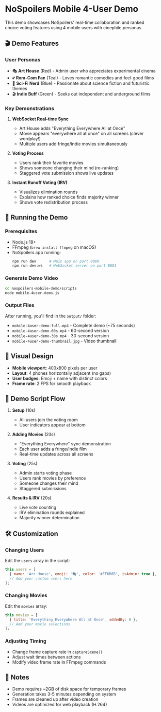 # NoSpoilers Mobile 4-User Demo

This demo showcases NoSpoilers' real-time collaboration and ranked choice voting features using 4 mobile users with cinephile personas.

## 🎬 Demo Features

### User Personas
- 🎭 **Art House** (Red) - Admin user who appreciates experimental cinema
- 💕 **Rom-Com Fan** (Teal) - Loves romantic comedies and feel-good films
- 🚀 **Sci-Fi Nerd** (Blue) - Passionate about science fiction and futuristic themes
- 🎬 **Indie Buff** (Green) - Seeks out independent and underground films

### Key Demonstrations

1. **WebSocket Real-time Sync**
   - Art House adds "Everything Everywhere All at Once"
   - Movie appears "everywhere all at once" on all screens (clever wordplay!)
   - Multiple users add fringe/indie movies simultaneously

2. **Voting Process**
   - Users rank their favorite movies
   - Shows someone changing their mind (re-ranking)
   - Staggered vote submission shows live updates

3. **Instant Runoff Voting (IRV)**
   - Visualizes elimination rounds
   - Explains how ranked choice finds majority winner
   - Shows vote redistribution process

## 🚀 Running the Demo

### Prerequisites
- Node.js 18+
- FFmpeg (`brew install ffmpeg` on macOS)
- NoSpoilers app running:
  ```bash
  npm run dev      # Main app on port 8080
  npm run dev:ws   # WebSocket server on port 8081
  ```

### Generate Demo Video
```bash
cd nospoilers-mobile-demo/scripts
node mobile-4user-demo.js
```

### Output Files
After running, you'll find in the `output/` folder:
- `mobile-4user-demo-full.mp4` - Complete demo (~75 seconds)
- `mobile-4user-demo-60s.mp4` - 60-second version
- `mobile-4user-demo-30s.mp4` - 30-second version
- `mobile-4user-demo-thumbnail.jpg` - Video thumbnail

## 🎨 Visual Design

- **Mobile viewport**: 400x800 pixels per user
- **Layout**: 4 phones horizontally adjacent (no gaps)
- **User badges**: Emoji + name with distinct colors
- **Frame rate**: 2 FPS for smooth playback

## 🎯 Demo Script Flow

1. **Setup** (10s)
   - All users join the voting room
   - User indicators appear at bottom

2. **Adding Movies** (20s)
   - "Everything Everywhere" sync demonstration
   - Each user adds a fringe/indie film
   - Real-time updates across all screens

3. **Voting** (25s)
   - Admin starts voting phase
   - Users rank movies by preference
   - Someone changes their mind
   - Staggered submissions

4. **Results & IRV** (20s)
   - Live vote counting
   - IRV elimination rounds explained
   - Majority winner determination

## 🛠️ Customization

### Changing Users
Edit the `users` array in the script:
```javascript
this.users = [
  { name: 'Art House', emoji: '🎭', color: '#FF6B6B', isAdmin: true },
  // Add your custom users here
];
```

### Changing Movies
Edit the `movies` array:
```javascript
this.movies = [
  { title: 'Everything Everywhere All at Once', addedBy: 0 },
  // Add your movie selections
];
```

### Adjusting Timing
- Change frame capture rate in `captureScene()`
- Adjust wait times between actions
- Modify video frame rate in FFmpeg commands

## 📝 Notes

- Demo requires ~2GB of disk space for temporary frames
- Generation takes 3-5 minutes depending on system
- Frames are cleaned up after video creation
- Videos are optimized for web playback (H.264)